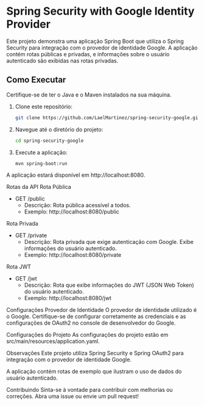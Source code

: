 # Spring Security with Google Identity Provider

Este projeto demonstra uma aplicação Spring Boot que utiliza o Spring Security para integração com o provedor de identidade Google. A aplicação contém rotas públicas e privadas, e informações sobre o usuário autenticado são exibidas nas rotas privadas.

## Como Executar

Certifique-se de ter o Java e o Maven instalados na sua máquina.

1. Clone este repositório:

   ```bash
   git clone https://github.com/LaelMartinez/spring-security-google.git

2. Navegue até o diretório do projeto:
   ```bash
   cd spring-security-google

3. Execute a aplicação:
   ```bash
   mvn spring-boot:run

A aplicação estará disponível em http://localhost:8080.

Rotas da API
Rota Pública
 * GET /public
    - Descrição: Rota pública acessível a todos.
    - Exemplo: http://localhost:8080/public

Rota Privada
 * GET /private
    - Descrição: Rota privada que exige autenticação com Google. Exibe informações do usuário autenticado.
    - Exemplo: http://localhost:8080/private

Rota JWT
  * GET /jwt
    - Descrição: Rota que exibe informações do JWT (JSON Web Token) do usuário autenticado.
    - Exemplo: http://localhost:8080/jwt

Configurações
  Provedor de Identidade
    O provedor de identidade utilizado é o Google. Certifique-se de configurar corretamente as credenciais e as configurações de OAuth2 no console de desenvolvedor do Google.

  Configurações do Projeto
    As configurações do projeto estão em src/main/resources/application.yaml.

  Observações
    Este projeto utiliza Spring Security e Spring OAuth2 para integração com o provedor de identidade Google.

  A aplicação contém rotas de exemplo que ilustram o uso de dados do usuário autenticado.

Contribuindo
Sinta-se à vontade para contribuir com melhorias ou correções. Abra uma issue ou envie um pull request!   


   
   
